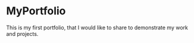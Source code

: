 # MyPortfolio
This is my first portfolio, that I would like to share to demonstrate my work and projects.  
